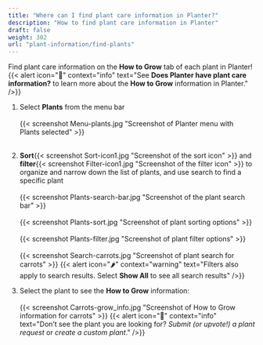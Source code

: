 ```yaml
---
title: "Where can I find plant care information in Planter?"
description: "How to find plant care information in Planter"
draft: false
weight: 302
url: "plant-information/find-plants"
---
```


Find plant care information on the **How to Grow** tab of each plant in Planter!
{{< alert icon="🌿" context="info" text="See **Does Planter have plant care information?** to learn more about the **How to Grow** information in Planter." />}}

1. Select **Plants** from the menu bar<br /><br />
{{< screenshot Menu-plants.jpg "Screenshot of Planter menu with Plants selected" >}}<br /><br />

2. **Sort**{{< screenshot Sort-icon1.jpg "Screenshot of the sort icon" >}} and **filter**{{< screenshot Filter-icon1.jpg "Screenshot of the filter icon" >}} to organize and narrow down the list of plants, and use search to find a specific plant<br /><br />
{{< screenshot Plants-search-bar.jpg "Screenshot of the plant search bar" >}}<br /><br />
{{< screenshot Plants-sort.jpg "Screenshot of plant sorting options" >}}<br /><br />
{{< screenshot Plants-filter.jpg "Screenshot of plant filter options" >}}<br /><br />
{{< screenshot Search-carrots.jpg "Screenshot of plant search for carrots" >}}
{{< alert icon="🌶️" context="warning" text="Filters also apply to search results. Select **Show All** to see all search results" />}}

3. Select the plant to see the **How to Grow** information:<br /><br />
{{< screenshot Carrots-grow_info.jpg "Screenshot of How to Grow information for carrots" >}}
{{< alert icon="🥕" context="info" text="Don’t see the plant you are looking for? *Submit (or upvote!) a plant request* or *create a custom plant*</a>." />}}
